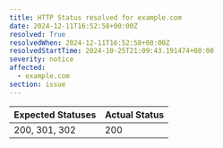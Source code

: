 ```yaml
---
title: HTTP Status resolved for example.com
date: 2024-12-11T16:52:58+00:00Z
resolved: True
resolvedWhen: 2024-12-11T16:52:58+00:00Z
resolvedStartTime: 2024-10-25T21:09:43.191474+00:00
severity: notice
affected:
  - example.com
section: issue
---
```


| Expected Statuses | Actual Status  |
|-------------------|----------------|
| 200, 301, 302 | 200 |
